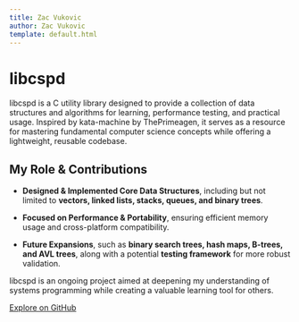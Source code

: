 ```yaml
---
title: Zac Vukovic
author: Zac Vukovic
template: default.html
---
```


# libcspd

libcspd is a C utility library designed to provide a collection of data structures and algorithms for learning, performance testing, and practical usage. Inspired by kata-machine by ThePrimeagen, it serves as a resource for mastering fundamental computer science concepts while offering a lightweight, reusable codebase.

## My Role & Contributions

- <strong>Designed & Implemented Core Data Structures</strong>, including but not limited to <strong>vectors, linked lists, stacks, queues, and binary trees</strong>.

- <strong>Focused on Performance & Portability</strong>, ensuring efficient memory usage and cross-platform compatibility.

- <strong>Future Expansions</strong>, such as <strong>binary search trees, hash maps, B-trees, and AVL trees</strong>, along with a potential <strong>testing framework</strong> for more robust validation.

libcspd is an ongoing project aimed at deepening my understanding of systems programming while creating a valuable learning tool for others.

<a href="https://github.com/cyn1x/libcspd/" target="_blank" rel="noopener noreferrer">Explore on GitHub</a>
